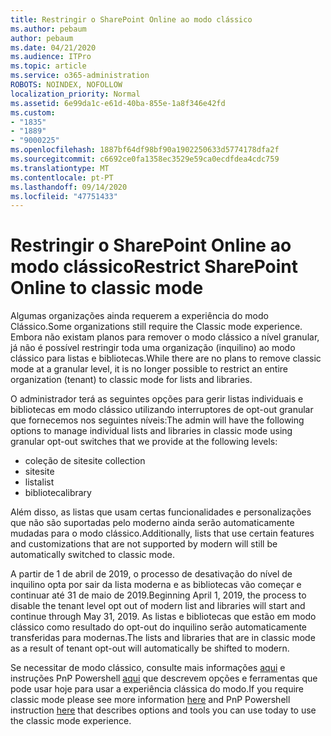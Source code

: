 ```yaml
---
title: Restringir o SharePoint Online ao modo clássico
ms.author: pebaum
author: pebaum
ms.date: 04/21/2020
ms.audience: ITPro
ms.topic: article
ms.service: o365-administration
ROBOTS: NOINDEX, NOFOLLOW
localization_priority: Normal
ms.assetid: 6e99da1c-e61d-40ba-855e-1a8f346e42fd
ms.custom:
- "1835"
- "1889"
- "9000225"
ms.openlocfilehash: 1887bf64df98bf90a1902250633d5774178dfa2f
ms.sourcegitcommit: c6692ce0fa1358ec3529e59ca0ecdfdea4cdc759
ms.translationtype: MT
ms.contentlocale: pt-PT
ms.lasthandoff: 09/14/2020
ms.locfileid: "47751433"
---
```

# <a name="restrict-sharepoint-online-to-classic-mode"></a><span data-ttu-id="aed8f-102">Restringir o SharePoint Online ao modo clássico</span><span class="sxs-lookup"><span data-stu-id="aed8f-102">Restrict SharePoint Online to classic mode</span></span>

<span data-ttu-id="aed8f-103">Algumas organizações ainda requerem a experiência do modo Clássico.</span><span class="sxs-lookup"><span data-stu-id="aed8f-103">Some organizations still require the Classic mode experience.</span></span> <span data-ttu-id="aed8f-104">Embora não existam planos para remover o modo clássico a nível granular, já não é possível restringir toda uma organização (inquilino) ao modo clássico para listas e bibliotecas.</span><span class="sxs-lookup"><span data-stu-id="aed8f-104">While there are no plans to remove classic mode at a granular level, it is no longer possible to restrict an entire organization (tenant) to classic mode for lists and libraries.</span></span>

<span data-ttu-id="aed8f-105">O administrador terá as seguintes opções para gerir listas individuais e bibliotecas em modo clássico utilizando interruptores de opt-out granular que fornecemos nos seguintes níveis:</span><span class="sxs-lookup"><span data-stu-id="aed8f-105">The admin will have the following options to manage individual lists and libraries in classic mode using granular opt-out switches that we provide at the following levels:</span></span>

- <span data-ttu-id="aed8f-106">coleção de site</span><span class="sxs-lookup"><span data-stu-id="aed8f-106">site collection</span></span>
- <span data-ttu-id="aed8f-107">site</span><span class="sxs-lookup"><span data-stu-id="aed8f-107">site</span></span>
- <span data-ttu-id="aed8f-108">lista</span><span class="sxs-lookup"><span data-stu-id="aed8f-108">list</span></span>
- <span data-ttu-id="aed8f-109">biblioteca</span><span class="sxs-lookup"><span data-stu-id="aed8f-109">library</span></span>

<span data-ttu-id="aed8f-110">Além disso, as listas que usam certas funcionalidades e personalizações que não são suportadas pelo moderno ainda serão automaticamente mudadas para o modo clássico.</span><span class="sxs-lookup"><span data-stu-id="aed8f-110">Additionally, lists that use certain features and customizations that are not supported by modern will still be automatically switched to classic mode.</span></span>

<span data-ttu-id="aed8f-111">A partir de 1 de abril de 2019, o processo de desativação do nível de inquilino opta por sair da lista moderna e as bibliotecas vão começar e continuar até 31 de maio de 2019.</span><span class="sxs-lookup"><span data-stu-id="aed8f-111">Beginning April 1, 2019, the process to disable the tenant level opt out of modern list and libraries will start and continue through May 31, 2019.</span></span>  <span data-ttu-id="aed8f-112">As listas e bibliotecas que estão em modo clássico como resultado do opt-out do inquilino serão automaticamente transferidas para modernas.</span><span class="sxs-lookup"><span data-stu-id="aed8f-112">The lists and libraries that are in classic mode as a result of tenant opt-out will automatically be shifted to modern.</span></span>

<span data-ttu-id="aed8f-113">Se necessitar de modo clássico, consulte mais informações [aqui](https://techcommunity.microsoft.com/t5/Microsoft-SharePoint-Blog/Delivering-SharePoint-modern-experiences/ba-p/315023) e instruções PnP Powershell [aqui](https://docs.microsoft.com/sharepoint/dev/transform/modernize-userinterface-lists-and-libraries-optout) que descrevem opções e ferramentas que pode usar hoje para usar a experiência clássica do modo.</span><span class="sxs-lookup"><span data-stu-id="aed8f-113">If you require classic mode please see more information [here](https://techcommunity.microsoft.com/t5/Microsoft-SharePoint-Blog/Delivering-SharePoint-modern-experiences/ba-p/315023) and PnP Powershell instruction [here](https://docs.microsoft.com/sharepoint/dev/transform/modernize-userinterface-lists-and-libraries-optout) that describes options and tools you can use today to use the classic mode experience.</span></span>
